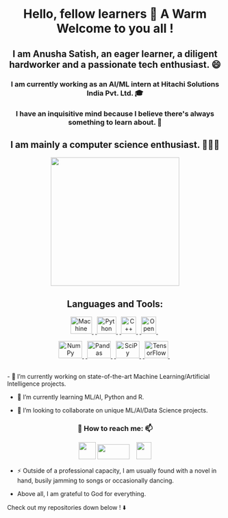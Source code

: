 ### <h1 align="center"> Hello, fellow learners 👋 A Warm Welcome to you all ! </h1>

 <h2 align="center"> I am Anusha Satish, an eager learner, a diligent hardworker and a passionate tech enthusiast. 😄 </h2>

<h3 align="center"> I am currently working as an AI/ML intern at Hitachi Solutions India Pvt. Ltd. 🎓 </h4>

<h3 align="center"> I have an inquisitive mind because I believe there's always something to learn about. 🤔 </h5>

<h2 align="center"> I am mainly a computer science enthusiast. 👩🏻‍💻 </h2>

<p align="center">  <img src="https://megalive.com.my/wp-content/uploads/2020/08/sunglasses.jpg"  width="300" align="center"> </p>
<h2 align="center"> Languages and Tools: </h2>
  <p align="center"><a href="https://en.wikipedia.org/wiki/Machine_learning" target="_blank"> <img src="https://upload.wikimedia.org/wikipedia/commons/d/d5/Hey_Machine_Learning_Logo.png" alt="Machine Learning"  width="50" height="40"/> </a>&nbsp;<a href="https://en.wikipedia.org/wiki/Python_(programming_language)" target="_blank"> <img src="https://www.pngitem.com/pimgs/m/31-312064_programming-icon-png-python-logo-512-transparent-png.png" alt="Python" width="45" height="40"/> </a>&nbsp;<a href="https://en.wikipedia.org/wiki/C%2B%2B" target="_blank"> <img src="https://upload.wikimedia.org/wikipedia/commons/thumb/1/18/ISO_C%2B%2B_Logo.svg/120px-ISO_C%2B%2B_Logo.svg.png" alt="C++" width="35" height="40"/> </a>&nbsp;<a href="https://en.wikipedia.org/wiki/OpenCV" target="_blank"> <img src="https://upload.wikimedia.org/wikipedia/commons/3/32/OpenCV_Logo_with_text_svg_version.svg" alt="OpenCV" width="35" height="40"/> </a>&nbsp; </p>
<p align="center"> <a href="https://en.wikipedia.org/wiki/NumPy" target="_blank"> <img src="https://upload.wikimedia.org/wikipedia/commons/thumb/3/31/NumPy_logo_2020.svg/220px-NumPy_logo_2020.svg.png" alt="NumPy" width="55" height="40"/> </a>&nbsp;<a href="https://en.wikipedia.org/wiki/Pandas_(software)" target="_blank"> <img src="https://upload.wikimedia.org/wikipedia/commons/thumb/e/ed/Pandas_logo.svg/300px-Pandas_logo.svg.png" alt="Pandas" width="55" height="40"/> </a>&nbsp;<a href="https://en.wikipedia.org/wiki/SciPy" target="_blank"> <img src="https://www.fullstackpython.com/img/logos/scipy.png" alt="SciPy" width="55" height="40"/> </a>&nbsp;<a href="https://en.wikipedia.org/wiki/TensorFlow" target="_blank"> <img src="https://www.tensorflow.org/images/tf_logo_social.png" alt="TensorFlow" width="55" height="40"/> </a>&nbsp;</p> <br>
- 🔭 I’m currently working on state-of-the-art Machine Learning/Artificial Intelligence projects.

- 🌱 I’m currently learning ML/AI, Python and R.

- 👯 I’m looking to collaborate on unique ML/AI/Data Science projects.

<h3 align="center">💬 How to reach me: 📫</h3>
  <p align="center">
  <a href="https://www.linkedin.com/in/anusha7satish/" target="blank"><img src="https://content.linkedin.com/content/dam/me/business/en-us/amp/brand-site/v2/bg/LI-Bug.svg.original.svg" height="40" width="40" /></a>&nbsp;<a href="https://www.quora.com/profile/Anusha-Satish-12" target="blank"><img  src="https://upload.wikimedia.org/wikipedia/commons/9/91/Quora_logo_2015.svg" height="35" width="75" /></a>&nbsp; &nbsp; <a href="https://www.anusha7satish.medium.com"><img src ="https://upload.wikimedia.org/wikipedia/commons/e/ec/Medium_logo_Monogram.svg" height="40" width="35"  /></a> </p>

- ⚡ Outside of a professional capacity, I am usually found with a novel in hand, busily jamming to songs or occasionally dancing. 

- Above all, I am grateful to God for everything.

Check out my repositories down below ! ⬇️
